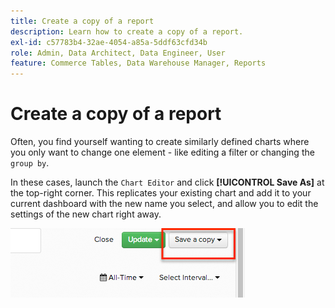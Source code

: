 ```yaml
---
title: Create a copy of a report
description: Learn how to create a copy of a report.
exl-id: c57783b4-32ae-4054-a85a-5ddf63cfd34b
role: Admin, Data Architect, Data Engineer, User
feature: Commerce Tables, Data Warehouse Manager, Reports
---
```

# Create a copy of a report

Often, you find yourself wanting to create similarly defined charts where you only want to change one element - like editing a filter or changing the `group by`.

In these cases, launch the `Chart Editor` and click **[!UICONTROL Save As]** at the top-right corner. This replicates your existing chart and add it to your current dashboard with the new name you select, and allow you to edit the settings of the new chart right away.

![Chart editor showing Save As option to create a copy of a report](../../assets/create-report-copy.png)

